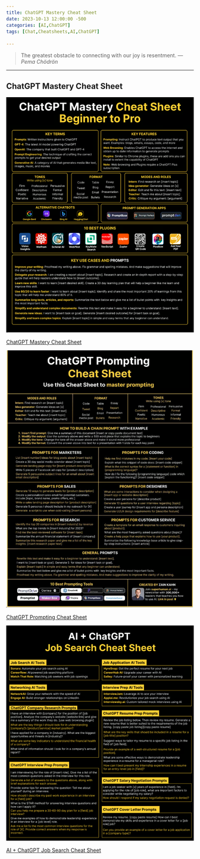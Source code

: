 ```yaml
---
title: ChatGPT Mastery Cheat Sheet
date: 2023-10-13 12:00:00 -500
categories: [AI,ChatGPT]
tags: [Chat,Cheatsheets,AI,ChatGPT]

---
```


> The greatest obstacle to connecting with our joy is resentment.
> — <cite>Pema Chödrön</cite>

---

## ChatGPT Mastery Cheat Sheet

![Pasted image 20231013173018.png](https://raw.githubusercontent.com/Xp101T7/Xp101T7.github.io/main/Media/Pasted%20image%2020231013173018.png)


[ChatGPT Mastery Cheat Sheet](https://media.beehiiv.com/cdn-cgi/image/fit=scale-down,format=auto,onerror=redirect,quality=80/uploads/asset/file/8bc174db-a68d-4c6e-911e-f0a10d778828/sheet.png)


![Pasted image 20231013173208.png](https://raw.githubusercontent.com/Xp101T7/Xp101T7.github.io/main/Media/Pasted%20image%2020231013173208.png)


[ChatGPT Prompting Cheat Sheet](https://www.joinsuperhuman.ai/c/prompts-cheat-sheet?utm_source=www.joinsuperhuman.ai&utm_medium=newsletter)


![Pasted image 20231013173417.png](https://raw.githubusercontent.com/Xp101T7/Xp101T7.github.io/main/Media/Pasted%20image%2020231013173417.png)

[AI + ChatGPT Job Search Cheat Sheet](https://www.joinsuperhuman.ai/c/ai-job-search?utm_source=www.joinsuperhuman.ai&utm_medium=newsletter)


